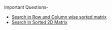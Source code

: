 Important Questions-

- [Search in Row and Column wise sorted matrix](https://leetcode.com/problems/search-a-2d-matrix-ii/)
- [Search in Sorted 2D Matrix](https://leetcode.com/problems/search-a-2d-matrix/)
